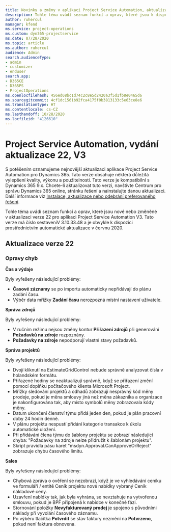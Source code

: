 ```yaml
---
title: Novinky a změny v aplikaci Project Service Automation, aktualizace verze 22, V3
description: Tohle téma uvádí seznam funkcí a oprav, které jsou k dispozici v Project Service Automation, aktualizace verze 22, V3.
author: ruhercul
manager: kfend
ms.service: project-operations
ms.custom: dyn365-projectservice
ms.date: 07/28/2020
ms.topic: article
ms.author: ruhercul
audience: Admin
search.audienceType:
- admin
- customizer
- enduser
search.app:
- D365CE
- D365PS
- ProjectOperations
ms.openlocfilehash: 456ed68bc1d74c2c8e5d2420a3f5d1fb8e0465d6
ms.sourcegitcommit: 4cf1dc1561b92fca4175f0b3813133c5e63ce8e6
ms.translationtype: HT
ms.contentlocale: cs-CZ
ms.lasthandoff: 10/28/2020
ms.locfileid: "4126610"
---
```

# <a name="project-service-automation-update-release-22-v3"></a>Project Service Automation, vydání aktualizace 22, V3

S potěšením oznamujeme nejnovější aktualizaci aplikace Project Service Automation pro Dynamics 365. Tato verze obsahuje některá důležitá vylepšení kvality, výkonu a použitelnosti. Tato verze je kompatibilní s Dynamics 365 9.x. Chcete-li aktualizovat tuto verzi, navštivte Centrum pro správu Dynamics 365 online, stránku řešení a nainstalujte danou aktualizaci. Další informace viz [Instalace, aktualizace nebo odebrání preferovaného řešení](https://docs.microsoft.com/power-platform/admin/install-remove-preferred-solution).

Tohle téma uvádí seznam funkcí a oprav, které jsou nové nebo změněné v aktualizaci verze 22 pro aplikaci Project Service Automation V3. Tato verze má číslo sestaveníV 3.10.33.48 a je obvykle k dispozici prostřednictvím automatické aktualizace v červnu 2020.

## <a name="update-release-22"></a>Aktualizace verze 22

### <a name="bug-fixes"></a>Opravy chyb



**Čas a výdaje**

Byly vyřešeny následující problémy:

- **Časové záznamy** se po importu automaticky nepřidávají do plánu zadání času.
- Výběr data mřížky **Zadání času** nerozpozná místní nastavení uživatele.

**Správa zdrojů**

Byly vyřešeny následující problémy:

- V ručním režimu nejsou změny kontur **Přiřazení zdrojů** při generování **Požadavků na zdroje** rozpoznány.
- **Požadavky na zdroje** nepodporují vlastní stavy požadavků.

**Správa projektů**

Byly vyřešeny následující problémy:

- Dvojí kliknutí na EstimateGridControl nebude správně analyzovat čísla v holandském formátu.
- Přiřazené hodiny se neaktualizují správně, když se přiřazení změní pomocí doplňku počítačového klienta Microsoft Project.
- Mřížky sledování projektů a odhadů zobrazují nesprávný kód měny prodeje, pokud je měna smlouvy jiná než měna zákazníka a organizace je nakonfigurována tak, aby místo symbolů měny zobrazovala kódy měny.
- Datum ukončení členství týmu přidá jeden den, pokud je plán pracovní doby 24 hodin denně.
- V plánu projektu nespustí přidání kategorie transakce k úkolu automatické uložení.
- Při přidávání člena týmu do šablony projektu se zobrazí následující chyba: "Požadavky na zdroje nelze přidružit k šablonám projektu". 
- Skript pravidla pásu karet "msdyn.Approval.CanApproveOrReject" zobrazuje chybu časového limitu.

**Sales**

Byly vyřešeny následující problémy:

- Chybová zpráva o ověření se nezobrazí, když je ve vyhledávání ceníku ve formuláři / entitě Ceník projektu nové nabídky vybraný Ceník nákladové ceny.
- Uzavření nabídky tak, jak byla vyhrána, se nevztahuje na vytvořenou smlouvu, pokud je BPF připojená k nabídce v konečné fázi.
- Stornování položky **Nevyfakturovaný prodej** je spojeno s původními náklady při vyvolání časového záznamu.
- Po výběru tlačítka **Potvrdit** se stav faktury nezmění na **Potvrzeno**, pokud není faktura obnovena.

